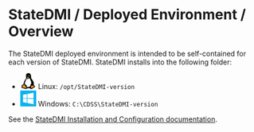 # StateDMI / Deployed Environment / Overview #

The StateDMI deployed environment is intended to be self-contained for each version of StateDMI.
StateDMI installs into the following folder:

*   ![linux](../images/linux-32.png) Linux:  `/opt/StateDMI-version`
*   ![windows](../images/windows-32.png) Windows:  `C:\CDSS\StateDMI-version`  

See the [StateDMI Installation and Configuration documentation](https://opencdss.state.co.us/statedmi/latest/doc-user/appendix-install/install/).
